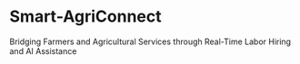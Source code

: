 # Smart-AgriConnect
 Bridging Farmers and Agricultural Services through Real-Time Labor Hiring and AI Assistance
